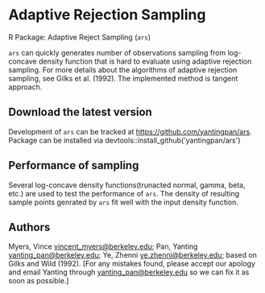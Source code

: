 # Adaptive Rejection Sampling
R Package: Adaptive Reject Sampling (`ars`)

`ars` can quickly generates number of observations sampling from log-concave density function that is hard to evaluate using adaptive rejection sampling. For more details about the algorithms of adaptive rejection sampling, see Gilks et al. (1992). The implemented method is tangent approach.


## Download the latest version
Development of `ars` can be tracked at https://github.com/yantingpan/ars.
Package can be installed via devtools::install_github('yantingpan/ars')


## Performance of sampling
Several log-concave density functions(trunacted normal, gamma, beta, etc.) are used to test the performance of `ars`. The density of resulting sample points genrated by `ars` fit well with the input density function.   


## Authors
Myers, Vince <vincent_myers@berkeley.edu>; Pan, Yanting <yanting_pan@berkeley.edu>; Ye, Zhenni <ye.zhenni@berkeley.edu>;  based on Gilks and Wild (1992).
[For any mistakes found, please accept our apology and email Yanting through <yanting_pan@berkeley.edu> so we can fix it as soon as possible.]

